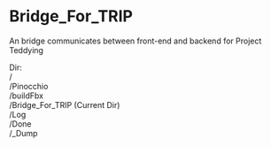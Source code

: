 # Bridge_For_TRIP
An bridge communicates between front-end and backend for Project Teddying

Dir:<br />
  /<br />
    /Pinocchio<br />
    /buildFbx<br />
    /Bridge_For_TRIP (Current Dir)<br />
    /Log<br />
    /Done<br />
      /_Dump<br />
</pre>
